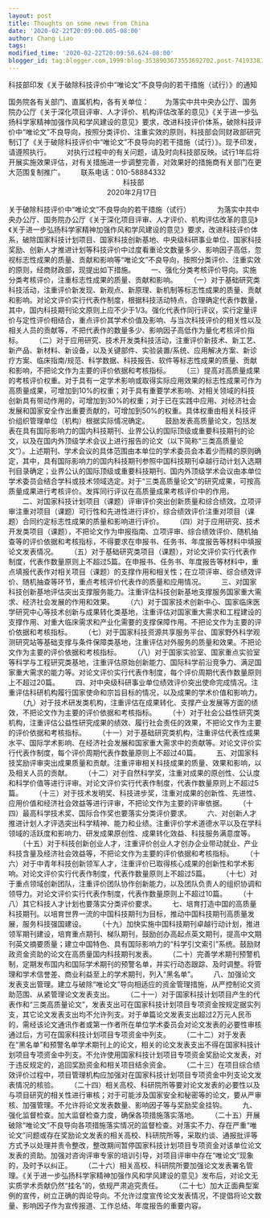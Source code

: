 ```yaml
---
layout: post
title: Thoughts on some news from China
date: '2020-02-22T20:09:00.005-08:00'
author: Chang Liao
tags:
modified_time: '2020-02-22T20:09:58.624-08:00'
blogger_id: tag:blogger.com,1999:blog-3538903673553692702.post-7419338184921619204
---
```


科技部印发《关于破除科技评价中“唯论文”不良导向的若干措施（试行）》的通知

国务院各有关部门、直属机构，各有关单位：
　　为落实中共中央办公厅、国务院办公厅《关于深化项目评审、人才评价、机构评估改革的意见》《关于进一步弘扬科学家精神加强作风和学风建设的意见》要求，改进科技评价体系，破除科技评价中“唯论文”不良导向，按照分类评价、注重实效的原则，科技部会同财政部研究制订了《关于破除科技评价中“唯论文”不良导向的若干措施（试行）》。现予印发，请遵照执行。
　　对执行过程中的有关问题，请及时向科技部反映。试行1年后将开展实施效果评估，对有关措施进一步调整完善，对效果好的措施商有关部门在更大范围复制推广。
　　联系电话：010-58884332
　　
　　　　　　　　　　　　　　科技部
　　　　　　　　　　　　　　2020年2月17日


关于破除科技评价中“唯论文”不良导向的若干措施（试行）　　
　　为落实中共中央办公厅、国务院办公厅《关于深化项目评审、人才评价、机构评估改革的意见》《关于进一步弘扬科学家精神加强作风和学风建设的意见》要求，改进科技评价体系，破除国家科技计划项目、国家科技创新基地、中央级科研事业单位、国家科技奖励、创新人才推进计划等科技评价中过度看重论文数量多少、影响因子高低，忽视标志性成果的质量、贡献和影响等“唯论文”不良导向，按照分类评价、注重实效的原则，经商财政部，现提出如下措施。
　　一、强化分类考核评价导向。实施分类考核评价，注重标志性成果的质量、贡献和影响。
　　（一）对于基础研究类科技活动，注重评价新发现、新观点、新原理、新机制等标志性成果的质量、贡献和影响。对论文评价实行代表作制度，根据科技活动特点，合理确定代表作数量，其中，国内科技期刊论文原则上应不少于1/3。强化代表作同行评议，实行定量评价与定性评价相结合，重点评价其学术价值及影响、与当次科技评价的相关性以及相关人员的贡献等，不把代表作的数量多少、影响因子高低作为量化考核评价指标。
　　（二）对于应用研究、技术开发类科技活动，注重评价新技术、新工艺、新产品、新材料、新设备，以及关键部件、实验装置/系统、应用解决方案、新诊疗方案、临床指南/规范、科学数据、科技报告、软件等标志性成果的质量、贡献和影响，不把论文作为主要的评价依据和考核指标。
　　（三）提高对高质量成果的考核评价权重。对于具有一定学术影响或取得实际应用效果的标志性成果可作为高质量成果，可增加到10%的权重；对于具有重要学术影响、对相关领域的科技创新具有带动作用的，可增加到30%的权重；对于已在实践中应用、对经济社会发展和国家安全作出重要贡献的，可增加到50%的权重。具体权重由相关科技评价组织管理单位（机构）根据实际情况确定。
　　鼓励发表高质量论文，包括发表在具有国际影响力的国内科技期刊、业界公认的国际顶级或重要科技期刊的论文，以及在国内外顶级学术会议上进行报告的论文（以下简称“三类高质量论文”）。上述期刊、学术会议的具体范围由本单位的学术委员会本着少而精的原则确定，其中，具有国际影响力的国内科技期刊参照中国科技期刊卓越行动计划入选期刊目录确定；业界公认的国际顶级或重要科技期刊、国内外顶级学术会议由本单位学术委员会结合学科或技术领域选定。对于“三类高质量论文”的研究成果，可按高质量成果进行考核评价。发挥同行评议在高质量成果考核评价中的作用。
　　二、对国家科技计划项目（课题）评审评价突出创新质量和综合绩效。立项评审注重对项目（课题）可行性和先进性进行评价，综合绩效评价注重对项目（课题）合同约定标志性成果的质量和影响进行评价。
　　（四）对于应用研究、技术开发类项目（课题），不把论文作为申报指南、立项评审、综合绩效评价、随机抽查等的评价依据和考核指标，不得要求在申报书、任务书、年度报告等材料中填报论文发表情况。
　　（五）对于基础研究类项目（课题），对论文评价实行代表作制度，代表作数量原则上不超过5篇。在申报书、任务书、年度报告等材料中，重点填报代表作对相关项目（课题）的支撑作用和相关性；在立项评审、综合绩效评价、随机抽查等环节，重点考核评价代表作的质量和应用情况。
　　三、对国家科技创新基地评估突出支撑服务能力。注重评估科技创新基地支撑服务国家重大需求、经济社会发展的作用和效果。
　　（六）对于国家技术创新中心、国家临床医学研究中心等技术创新与成果转化类基地，注重评估对国家重大需求和工程建设的支撑作用、对重大临床需求和产业化需要的支撑保障作用。不把论文作为主要的评价依据和考核指标。
　　（七）对于国家科技资源共享服务平台、国家野外科学观测研究站等基础支撑与条件保障类基地，注重评估对外服务的质量和效果。不把论文作为主要的评价依据和考核指标。
　　（八）对于国家实验室、国家重点实验室等科学与工程研究类基地，注重评估原始创新能力、国际科学前沿竞争力、满足国家重大需求的能力等。对论文评价实行代表作制度，每个评价周期代表作数量原则上不超过20篇。
　　四、对中央级科研事业单位绩效评价突出使命完成情况。注重评估科研机构履行国家使命和宗旨目标的情况，以及成果的学术价值和影响力。
　　（九）对于技术研发类机构，注重评估在成果转化、支撑产业发展等方面的绩效，不把论文作为主要的评价依据和考核指标。
　　（十）对于社会公益性研究类机构，注重评估公益性研究成果的绩效、履行社会责任的效果，不把论文作为主要的评价依据和考核指标。
　　（十一）对于基础研究类机构，注重评估代表性成果水平、国际学术影响、在经济社会发展和国家重大需求中的贡献等。对论文评价实行代表作制度，每个评价周期代表作数量原则上不超过40篇。
　　五、对国家科技奖励评审突出成果质量和贡献。注重评审相关科技成果的质量、效果和影响，以及相关人员的贡献。
　　（十二）对于自然科学奖，注重对成果的原创性、公认度和科学价值等进行评审。对论文评价实行代表作制度，代表作数量原则上不超过5篇。
　　（十三）对于技术发明奖、科技进步奖，注重对成果的创新性、先进性、应用价值和经济社会效益等进行评审，不把论文作为主要的评审依据。
　　（十四）最高科学技术奖、国际合作奖也要落实分类评价要求。
　　六、对创新人才推进计划人才评选突出科学精神、能力和业绩。注重评价学术道德水平以及在学科领域的活跃度和影响力、研发成果原创性、成果转化效益、科技服务满意度等。
　　（十五）对于科技创新创业人才，注重评价创业人才创办企业带动就业、产业科技含量及经济社会效益等，不把论文作为主要的评价依据和考核指标。
　　（十六）对于中青年科技创新领军人才，注重评价已取得核心成果的创新性和学术影响。对论文评价实行代表作制度，代表作数量原则上不超过5篇。
　　（十七）对于重点领域创新团队，注重评价团队协作创新能力，以及团队负责人的组织协调和领导力。对论文评价实行代表作制度，代表作数量原则上不超过10篇。
　　（十八）其它科技人才计划也要落实分类评价要求。
　　七、培育打造中国的高质量科技期刊。以培育世界一流的中国科技期刊为目标，推动中国科技期刊高质量发展，服务科技强国建设。
　　（十九）加快实施中国科技期刊卓越行动计划，推进领军期刊建设，培育重点期刊、梯队期刊，鼓励创办高起点英文期刊，提高中文期刊英文摘要质量；建立中国特色、具有国际影响力的“科学引文索引”系统。鼓励财政资金资助的论文在高质量国内科技期刊发表。
　　（二十）完善学术期刊预警机制，定期发布国内和国际学术期刊的预警名单，并实行动态跟踪、及时调整。将管理和学术信誉差、商业利益至上的学术期刊，列入“黑名单”。
　　八、加强论文发表支出管理。建立与破除“唯论文”导向相适应的资金管理措施，从严控制论文资助范围、从紧管理论文发表支出。
　　（二十一）对于国家科技计划项目产生的代表作和“三类高质量论文”，发表支出可在国家科技计划项目专项资金按规定据实列支，其它论文发表支出均不允许列支。对于单篇论文发表支出超过2万元人民币的，需经该论文通讯作者或第一作者所在单位学术委员会对论文发表的必要性审核通过后，方可在国家科技计划项目专项资金中列支。
　　（二十二）对于发表在“黑名单”和预警名单学术期刊上的论文，相关的论文发表支出不得在国家科技计划项目专项资金中列支。不允许使用国家科技计划项目专项资金奖励论文发表，对于违反规定的，追回奖励资金和相关项目结余资金。
　　（二十三）在项目综合绩效评价过程中，项目管理机构应加强对在国家科技计划项目专项资金中列支论文发表情况的核验。
　　（二十四）相关高校、科研院所等要对论文发表的必要性以及与项目研究的相关性进行审核；对于可能涉及国家安全和秘密等的论文，要从严审核、加强管理。不允许将论文发表数量、影响因子等与奖励奖金挂钩。
　　九、强化监督检查。加大监督检查力度，确保各项措施落实落地。
　　（二十五）开展破除“唯论文”不良导向各项措施落实情况的监督检查。对落实不力、存在严重“唯论文”问题或存在奖励论文发表的相关高校、科研院所等，采取约谈、通报批评等方式予以处理并责令整改，整改期间暂停国家科技计划项目专项资金对该单位论文发表的资助。加强对咨询评审专家的培训引导，对项目评审中存在“唯论文”现象的，及时予以纠正。
　　（二十六）相关高校、科研院所要加强论文发表署名管理。《关于进一步弘扬科学家精神加强作风和学风建设的意见》发布后，对论文无实质学术贡献仍然“挂名”的，依规严肃追究责任。
　　（二十七）加大正面典型案例的宣传，树立正确的舆论导向。不允许过度宣传论文发表情况，不提倡将论文数量、影响因子作为宣传报道、工作总结、年度报告的重要内容。
